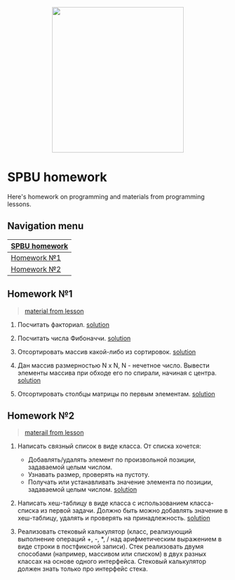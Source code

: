 <p align="center">
  <img width="300" height="332" src="https://github.com/kateChrome/homeworkCsharp/blob/master/img/logoSpbu.png">
</p>

# SPBU homework

Here's homework on programming and materials from programming lessons.

## Navigation menu

[SPBU homework](https://github.com/kateChrome/homeworkCoctothorpe) |
----------- |
[Homework №1](https://github.com/kateChrome/homeworkCoctothorpe#homework-1) |
[Homework №2](https://github.com/kateChrome/homeworkCoctothorpe#homework-2) |

## Homework №1 

>[material from lesson](https://github.com/kateChrome/homeworkCoctothorpe/tree/master/data/lesson1)

1. Посчитать факториал. [solution](https://github.com/kateChrome/homeworkCsharp/tree/master/hw1/hw1.1)

2. Посчитать числа Фибоначчи. [solution](https://github.com/kateChrome/homeworkCsharp/tree/master/hw1/hw1.2)

3. Отсортировать массив какой-либо из сортировок. [solution](https://github.com/kateChrome/homeworkCsharp/tree/master/hw1/hw1.3)

4. Дан массив размерностью N x N, N - нечетное число. Вывести элементы массива при обходе его по спирали, начиная с центра. [solution](https://github.com/kateChrome/homeworkCsharp/tree/master/hw1/hw1.4)

5. Отсортировать столбцы матрицы по первым элементам. [solution](https://github.com/kateChrome/homeworkCsharp/tree/master/hw1/hw1.5)

## Homework №2 

>[materail from lesson](https://github.com/kateChrome/homeworkCoctothorpe/tree/master/data/lesson2)

1. Написать связный список в виде класса. От списка хочется:
    - Добавлять/удалять элемент по произвольной позиции, задаваемой целым числом.
    - Узнавать размер, проверять на пустоту.
    - Получать или устанавливать значение элемента по позиции, задаваемой целым числом. [solution](https://github.com/kateChrome/homeworkCOctothorpe/tree/master/hw2/hw2.1)

2. Написать хеш-таблицу в виде класса с использованием класса-списка из первой задачи. Должно быть можно добавлять значение в хеш-таблицу, удалять и проверять на принадлежность. [solution](https://github.com/kateChrome/homeworkCOctothorpe/tree/master/hw2/hw2.2)

3. Реализовать стековый калькулятор (класс, реализующий выполнение операций +, -, *, / над арифметическим выражением в виде строки в постфиксной записи). Стек реализовать двумя способами (например, массивом или списком) в двух разных классах на основе одного интерфейса. Стековый калькулятор должен знать только про интерфейс стека.
